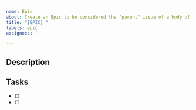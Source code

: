 ```yaml
---
name: Epic
about: Create an Epic to be considered the "parent" issue of a body of work.
title: "[EPIC] "
labels: epic
assignees: ''

---
```


## Description

## Tasks
<!-- Reference issues that are encompassed by this epic. -->

- [ ]
- [ ]
